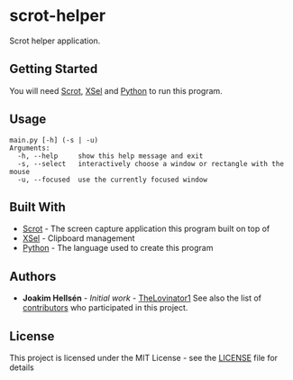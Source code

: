 # scrot-helper
Scrot helper application. 


## Getting Started
You will need [Scrot](https://en.wikipedia.org/wiki/Scrot), [XSel](http://www.vergenet.net/~conrad/software/xsel/) and [Python](https://www.python.org/) to run this program.


## Usage
```
main.py [-h] (-s | -u)
Arguments:
  -h, --help     show this help message and exit
  -s, --select   interactively choose a window or rectangle with the mouse
  -u, --focused  use the currently focused window
```


## Built With
* [Scrot](https://en.wikipedia.org/wiki/Scrot) - The screen capture application this program built on top of
* [XSel](http://www.vergenet.net/~conrad/software/xsel/) - Clipboard management
* [Python](https://www.python.org/) - The language used to create this program


## Authors
* **Joakim Hellsén** - *Initial work* - [TheLovinator1](https://github.com/TheLovinator1)
See also the list of [contributors](https://github.com/TheLovinator1/scrot-helper/contributors) who participated in this project.


## License
This project is licensed under the MIT License - see the [LICENSE](LICENSE) file for details